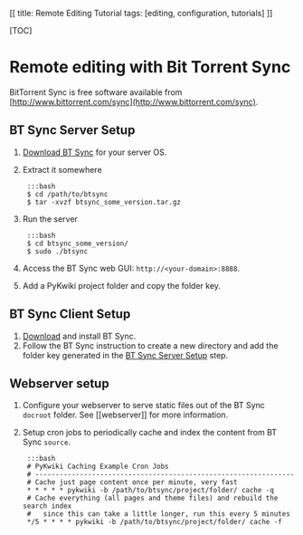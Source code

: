 [[
title: Remote Editing Tutorial
tags: [editing, configuration, tutorials]
]]

[TOC]

# Remote editing with Bit Torrent Sync

BitTorrent Sync is free software available from [http://www.bittorrent.com/sync](http://www.bittorrent.com/sync).

## BT Sync Server Setup

1. [Download BT Sync](http://www.bittorrent.com/sync/downloads) for your server OS.
2. Extract it somewhere

        :::bash
        $ cd /path/to/btsync
        $ tar -xvzf btsync_some_version.tar.gz

3. Run the server
    
        :::bash
        $ cd btsync_some_version/
        $ sudo ./btsync

4. Access the BT Sync web GUI: `http://<your-domain>:8888`.
5. Add a PyKwiki project folder and copy the folder key.

## BT Sync Client Setup

1. [Download](http://www.bittorrent.com/sync/downloads) and install BT Sync.
2. Follow the BT Sync instruction to create a new directory and add the folder key generated in
the [BT Sync Server Setup](#bt-sync-server-setup) step.

## Webserver setup

1. Configure your webserver to serve static files out of the BT Sync `docroot` folder. See [[webserver]] for more information.
2. Setup cron jobs to periodically cache and index the content from BT Sync `source`.

        :::bash
        # PyKwiki Caching Example Cron Jobs
        # ----------------------------------------------------------------
        # Cache just page content once per minute, very fast
        * * * * * pykwiki -b /path/to/btsync/project/folder/ cache -q
        # Cache everything (all pages and theme files) and rebuild the search index
        #   since this can take a little longer, run this every 5 minutes
        */5 * * * * pykwiki -b /path/to/btsync/project/folder/ cache -f


